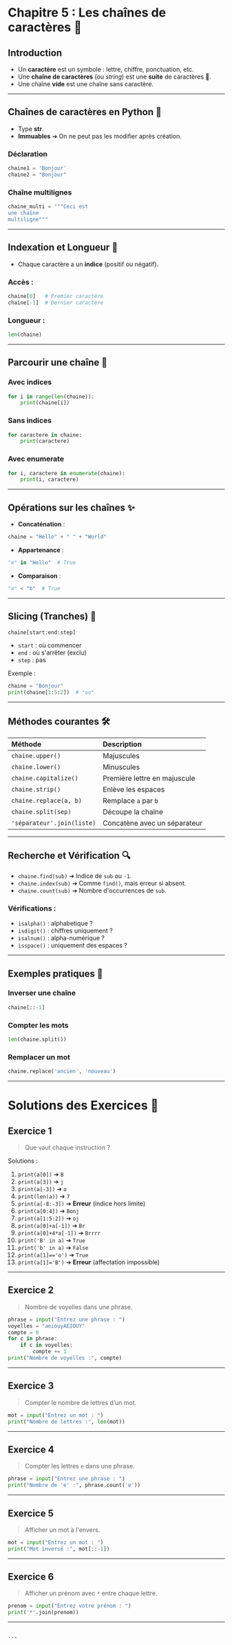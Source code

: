 

# Chapitre 5 : Les chaînes de caractères 🔡

## Introduction

- Un **caractère** est un symbole : lettre, chiffre, ponctuation, etc.
- Une **chaîne de caractères** (ou *string*) est une **suite** de caractères 📜.
- Une chaîne **vide** est une chaîne sans caractère.

---

## Chaînes de caractères en Python 🐍

- Type **str**.
- **Immuables** ➔ On ne peut pas les modifier après création.

### Déclaration

```python
chaine1 = 'Bonjour'
chaine2 = "Bonjour"
```

### Chaîne multilignes

```python
chaine_multi = """Ceci est
une chaîne
multiligne"""
```

---

## Indexation et Longueur 🔢

- Chaque caractère a un **indice** (positif ou négatif).

### Accès :

```python
chaine[0]   # Premier caractère
chaine[-1]  # Dernier caractère
```

### Longueur :

```python
len(chaine)
```

---

## Parcourir une chaîne 🔄

### Avec indices

```python
for i in range(len(chaine)):
    print(chaine[i])
```

### Sans indices

```python
for caractere in chaine:
    print(caractere)
```

### Avec enumerate

```python
for i, caractere in enumerate(chaine):
    print(i, caractere)
```

---

## Opérations sur les chaînes ✨

- **Concaténation** :

```python
chaine = "Hello" + " " + "World"
```

- **Appartenance** :

```python
"e" in "Hello"  # True
```

- **Comparaison** :

```python
"a" < "b"  # True
```

---

## Slicing (Tranches) 🔪

```python
chaine[start:end:step]
```
- `start` : où commencer
- `end` : où s'arrêter (exclu)
- `step` : pas

Exemple :

```python
chaine = "Bonjour"
print(chaine[1:5:2])  # "oo"
```

---

## Méthodes courantes 🛠️

| Méthode | Description |
|:--|:--|
| `chaine.upper()` | Majuscules |
| `chaine.lower()` | Minuscules |
| `chaine.capitalize()` | Première lettre en majuscule |
| `chaine.strip()` | Enlève les espaces |
| `chaine.replace(a, b)` | Remplace `a` par `b` |
| `chaine.split(sep)` | Découpe la chaîne |
| `'séparateur'.join(liste)` | Concatène avec un séparateur |

---

## Recherche et Vérification 🔍

- `chaine.find(sub)` ➔ Indice de `sub` ou `-1`.
- `chaine.index(sub)` ➔ Comme `find()`, mais erreur si absent.
- `chaine.count(sub)` ➔ Nombre d'occurrences de `sub`.

### Vérifications :

- `isalpha()` : alphabetique ?
- `isdigit()` : chiffres uniquement ?
- `isalnum()` : alpha-numérique ?
- `isspace()` : uniquement des espaces ?

---

## Exemples pratiques 🎯

### Inverser une chaîne

```python
chaine[::-1]
```

### Compter les mots

```python
len(chaine.split())
```

### Remplacer un mot

```python
chaine.replace('ancien', 'nouveau')
```

---

# Solutions des Exercices 🧠

## Exercice 1

> Que vaut chaque instruction ?

Solutions :
1. `print(a[0])` ➔ `B`
2. `print(a[3])` ➔ `j`
3. `print(a[-3])` ➔ `o`
4. `print(len(a))` ➔ `7`
5. `print(a[-8:-3])` ➔ **Erreur** (indice hors limite)
6. `print(a[0:4])` ➔ `Bonj`
7. `print(a[1:5:2])` ➔ `oj`
8. `print(a[0]+a[-1])` ➔ `Br`
9. `print(a[0]+4*a[-1])` ➔ `Brrrr`
10. `print('B' in a)` ➔ `True`
11. `print('b' in a)` ➔ `False`
12. `print(a[1]=='o')` ➔ `True`
13. `print(a[1]='B')` ➔ **Erreur** (affectation impossible)

---

## Exercice 2

> Nombre de voyelles dans une phrase.

```python
phrase = input("Entrez une phrase : ")
voyelles = "aeiouyAEIOUY"
compte = 0
for c in phrase:
    if c in voyelles:
        compte += 1
print("Nombre de voyelles :", compte)
```

---

## Exercice 3

> Compter le nombre de lettres d’un mot.

```python
mot = input("Entrez un mot : ")
print("Nombre de lettres :", len(mot))
```

---

## Exercice 4

> Compter les lettres `e` dans une phrase.

```python
phrase = input("Entrez une phrase : ")
print("Nombre de 'e' :", phrase.count('e'))
```

---

## Exercice 5

> Afficher un mot à l'envers.

```python
mot = input("Entrez un mot : ")
print("Mot inversé :", mot[::-1])
```

---

## Exercice 6

> Afficher un prénom avec `*` entre chaque lettre.

```python
prenom = input("Entrez votre prénom : ")
print('*'.join(prenom))
```

---

```

---



